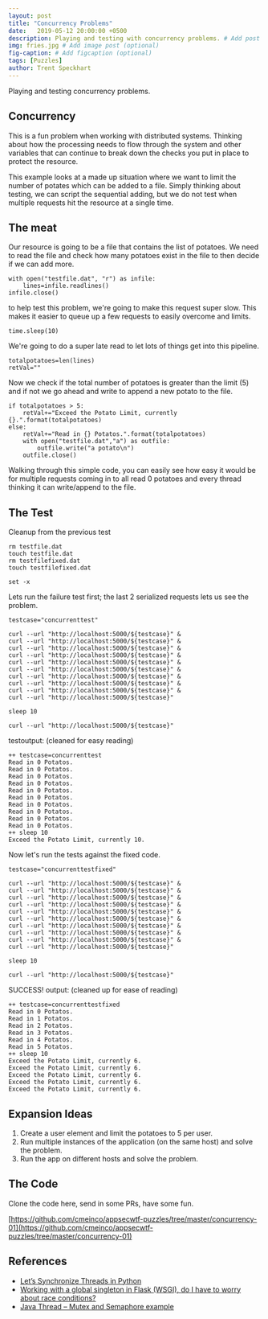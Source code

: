 ```yaml
---
layout: post
title: "Concurrency Problems"
date:   2019-05-12 20:00:00 +0500
description: Playing and testing with concurrency problems. # Add post description (optional)
img: fries.jpg # Add image post (optional)
fig-caption: # Add figcaption (optional)
tags: [Puzzles]
author: Trent Speckhart
---
```


Playing and testing concurrency problems.   

## Concurrency

This is a fun problem when working with distributed systems. Thinking about how the processing needs to flow through the system and other variables that can continue to break down the checks you put in place to protect the resource.

This example looks at a made up situation where we want to limit the number of potates which can be added to a file.   Simply thinking about testing, we can script the sequential adding, but we do not test when multiple requests hit the resource at a single time.  

## The meat

Our resource is going to be a file that contains the list of potatoes.  We need to read the file and check how many potatoes exist in the file to then decide if we can add more.
```
with open("testfile.dat", "r") as infile:
    lines=infile.readlines()
infile.close()
```

to help test this problem, we're going to make this request super slow.  This makes it easier to queue up a few requests to easily overcome and limits.
```
time.sleep(10)
```

We're going to do a super late read to let lots of things get into this pipeline.
```
totalpotatoes=len(lines)
retVal=""
```

Now we check if the total number of potatoes is greater than the limit (5) and if not we go ahead and write to append a new potato to the file.
```
if totalpotatoes > 5:
    retVal+="Exceed the Potato Limit, currently {}.".format(totalpotatoes)
else:
    retVal+="Read in {} Potatos.".format(totalpotatoes)
    with open("testfile.dat","a") as outfile:
        outfile.write("a potato\n")
    outfile.close()
```

Walking through this simple code, you can easily see how easy it would be for multiple requests coming in to all read 0 potatoes and every thread thinking it can write/append to the file.


## The Test

Cleanup from the previous test
```
rm testfile.dat
touch testfile.dat 
rm testfilefixed.dat 
touch testfilefixed.dat 

set -x
```

Lets run the failure test first; the last 2 serialized requests lets us see the problem. 
```
testcase="concurrenttest"

curl --url "http://localhost:5000/${testcase}" & 
curl --url "http://localhost:5000/${testcase}" & 
curl --url "http://localhost:5000/${testcase}" & 
curl --url "http://localhost:5000/${testcase}" & 
curl --url "http://localhost:5000/${testcase}" & 
curl --url "http://localhost:5000/${testcase}" & 
curl --url "http://localhost:5000/${testcase}" & 
curl --url "http://localhost:5000/${testcase}" & 
curl --url "http://localhost:5000/${testcase}" & 
curl --url "http://localhost:5000/${testcase}" 

sleep 10

curl --url "http://localhost:5000/${testcase}" 
```
testoutput: (cleaned for easy reading)
```
++ testcase=concurrenttest
Read in 0 Potatos.
Read in 0 Potatos.
Read in 0 Potatos.
Read in 0 Potatos.
Read in 0 Potatos.
Read in 0 Potatos.
Read in 0 Potatos.
Read in 0 Potatos.
Read in 0 Potatos.
Read in 0 Potatos.
++ sleep 10
Exceed the Potato Limit, currently 10.
```

Now let's run the tests against the fixed code.
```
testcase="concurrenttestfixed"

curl --url "http://localhost:5000/${testcase}" & 
curl --url "http://localhost:5000/${testcase}" & 
curl --url "http://localhost:5000/${testcase}" & 
curl --url "http://localhost:5000/${testcase}" & 
curl --url "http://localhost:5000/${testcase}" & 
curl --url "http://localhost:5000/${testcase}" & 
curl --url "http://localhost:5000/${testcase}" & 
curl --url "http://localhost:5000/${testcase}" & 
curl --url "http://localhost:5000/${testcase}" & 
curl --url "http://localhost:5000/${testcase}" 

sleep 10

curl --url "http://localhost:5000/${testcase}" 
```
SUCCESS! 
output: (cleaned up for ease of reading)
```
++ testcase=concurrenttestfixed
Read in 0 Potatos.
Read in 1 Potatos.
Read in 2 Potatos.
Read in 3 Potatos.
Read in 4 Potatos.
Read in 5 Potatos.
++ sleep 10
Exceed the Potato Limit, currently 6.
Exceed the Potato Limit, currently 6.
Exceed the Potato Limit, currently 6.
Exceed the Potato Limit, currently 6.
Exceed the Potato Limit, currently 6.
```

## Expansion Ideas

1. Create a user element and limit the potatoes to 5 per user.
2. Run multiple instances of the application (on the same host) and solve the problem.
3. Run the app on different hosts and solve the problem.

## The Code

Clone the code here, send in some PRs, have some fun.

[https://github.com/cmeinco/appsecwtf-puzzles/tree/master/concurrency-01](https://github.com/cmeinco/appsecwtf-puzzles/tree/master/concurrency-01)


## References

* [Let’s Synchronize Threads in Python](https://medium.com/@arichduvet/synchronization-primitives-in-python-564f89fee732)
* [Working with a global singleton in Flask (WSGI), do I have to worry about race conditions?](https://stackoverflow.com/questions/10181706/working-with-a-global-singleton-in-flask-wsgi-do-i-have-to-worry-about-race-c)
* [Java Thread – Mutex and Semaphore example](https://www.mkyong.com/java/java-thread-mutex-and-semaphore-example/)


